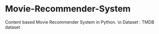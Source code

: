 # Movie-Recommender-System
Content based Movie Recommender System in Python. \n
Dataset : TMDB dataset
